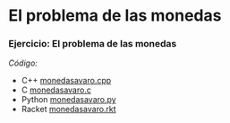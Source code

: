 # El problema de las monedas

### Ejercicio: El problema de las monedas

_Código:_
- C++ [monedasavaro.cpp](../problema-monedas/monedasavaro.cpp)
- C [monedasavaro.c](../problema-monedas/monedasavaro.c)
- Python [monedasavaro.py](../problema-monedas/monedasavaro.py)
- Racket [monedasavaro.rkt](../problema-monedas/monedasavaro.rkt)
